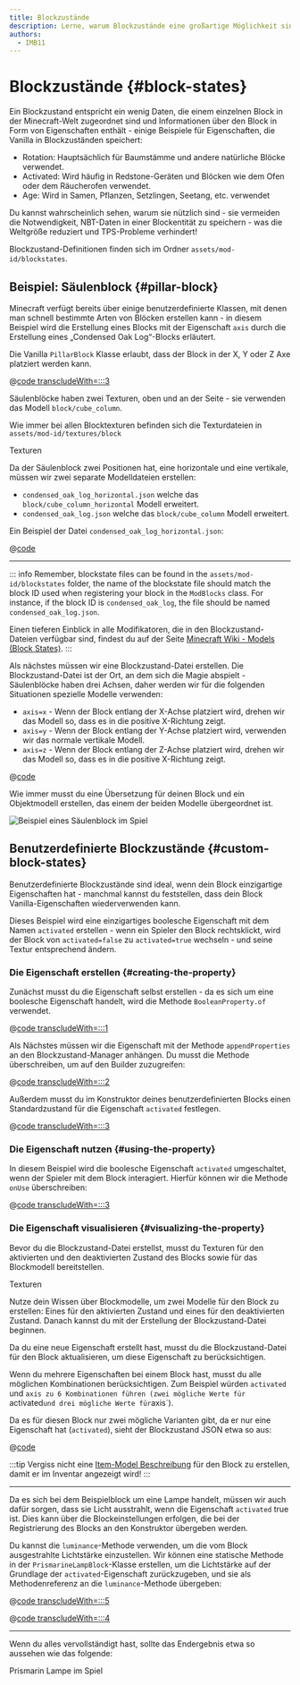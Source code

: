 ```yaml
---
title: Blockzustände
description: Lerne, warum Blockzustände eine großartige Möglichkeit sind, Funktionalität zu deinem Block hinzuzufügen.
authors:
  - IMB11
---
```


# Blockzustände {#block-states}

Ein Blockzustand entspricht ein wenig Daten, die einem einzelnen Block in der Minecraft-Welt zugeordnet sind und Informationen über den Block in Form von Eigenschaften enthält - einige Beispiele für Eigenschaften, die Vanilla in Blockzuständen speichert:

- Rotation: Hauptsächlich für Baumstämme und andere natürliche Blöcke verwendet.
- Activated: Wird häufig in Redstone-Geräten und Blöcken wie dem Ofen oder dem Räucherofen verwendet.
- Age: Wird in Samen, Pflanzen, Setzlingen, Seetang, etc. verwendet

Du kannst wahrscheinlich sehen, warum sie nützlich sind - sie vermeiden die Notwendigkeit, NBT-Daten in einer Blockentität zu speichern - was die Weltgröße reduziert und TPS-Probleme verhindert!

Blockzustand-Definitionen finden sich im Ordner `assets/mod-id/blockstates`.

## Beispiel: Säulenblock {#pillar-block}

<!-- Note: This example could be used for a custom recipe types guide, a condensor machine block with a custom "Condensing" recipe? -->

Minecraft verfügt bereits über einige benutzerdefinierte Klassen, mit denen man schnell bestimmte Arten von Blöcken erstellen kann - in diesem Beispiel wird die Erstellung eines Blocks mit der Eigenschaft `axis` durch die Erstellung eines „Condensed Oak Log“-Blocks erläutert.

Die Vanilla `PillarBlock` Klasse erlaubt, dass der Block in der X, Y oder Z Axe platziert werden kann.

@[code transcludeWith=:::3](@/reference/latest/src/main/java/com/example/docs/block/ModBlocks.java)

Säulenblöcke haben zwei Texturen, oben und an der Seite - sie verwenden das Modell `block/cube_column`.

Wie immer bei allen Blocktexturen befinden sich die Texturdateien in `assets/mod-id/textures/block`

<DownloadEntry visualURL="/assets/develop/blocks/blockstates_0_large.png" downloadURL="/assets/develop/blocks/condensed_oak_log_textures.zip">Texturen</DownloadEntry>

Da der Säulenblock zwei Positionen hat, eine horizontale und eine vertikale, müssen wir zwei separate Modelldateien erstellen:

- `condensed_oak_log_horizontal.json` welche das `block/cube_column_horizontal` Modell erweitert.
- `condensed_oak_log.json` welche das `block/cube_column` Modell erweitert.

Ein Beispiel der Datei `condensed_oak_log_horizontal.json`:

@[code](@/reference/latest/src/main/generated/assets/fabric-docs-reference/models/block/condensed_oak_log_horizontal.json)

---

::: info
Remember, blockstate files can be found in the `assets/mod-id/blockstates` folder, the name of the blockstate file should match the block ID used when registering your block in the `ModBlocks` class. For instance, if the block ID is `condensed_oak_log`, the file should be named `condensed_oak_log.json`.

Einen tieferen Einblick in alle Modifikatoren, die in den Blockzustand-Dateien verfügbar sind, findest du auf der Seite [Minecraft Wiki - Models (Block States)](https://minecraft.wiki/w/Tutorials/Models#Block_states).
:::

Als nächstes müssen wir eine Blockzustand-Datei erstellen. Die Blockzustand-Datei ist der Ort, an dem sich die Magie abspielt - Säulenblöcke haben drei Achsen, daher werden wir für die folgenden Situationen spezielle Modelle verwenden:

- `axis=x` - Wenn der Block entlang der X-Achse platziert wird, drehen wir das Modell so, dass es in die positive X-Richtung zeigt.
- `axis=y` - Wenn der Block entlang der Y-Achse platziert wird, verwenden wir das normale vertikale Modell.
- `axis=z` - Wenn der Block entlang der Z-Achse platziert wird, drehen wir das Modell so, dass es in die positive X-Richtung zeigt.

@[code](@/reference/latest/src/main/generated/assets/fabric-docs-reference/blockstates/condensed_oak_log.json)

Wie immer musst du eine Übersetzung für deinen Block und ein Objektmodell erstellen, das einem der beiden Modelle übergeordnet ist.

![Beispiel eines Säulenblock im Spiel](/assets/develop/blocks/blockstates_1.png)

## Benutzerdefinierte Blockzustände {#custom-block-states}

Benutzerdefinierte Blockzustände sind ideal, wenn dein Block einzigartige Eigenschaften hat - manchmal kannst du feststellen, dass dein Block Vanilla-Eigenschaften wiederverwenden kann.

Dieses Beispiel wird eine einzigartiges boolesche Eigenschaft mit dem Namen `activated` erstellen - wenn ein Spieler den Block rechtsklickt, wird der Block von `activated=false` zu `activated=true` wechseln - und seine Textur entsprechend ändern.

### Die Eigenschaft erstellen {#creating-the-property}

Zunächst musst du die Eigenschaft selbst erstellen - da es sich um eine boolesche Eigenschaft handelt, wird die Methode `BooleanProperty.of` verwendet.

@[code transcludeWith=:::1](@/reference/latest/src/main/java/com/example/docs/block/custom/PrismarineLampBlock.java)

Als Nächstes müssen wir die Eigenschaft mit der Methode `appendProperties` an den Blockzustand-Manager anhängen. Du musst die Methode überschreiben, um auf den Builder zuzugreifen:

@[code transcludeWith=:::2](@/reference/latest/src/main/java/com/example/docs/block/custom/PrismarineLampBlock.java)

Außerdem musst du im Konstruktor deines benutzerdefinierten Blocks einen Standardzustand für die Eigenschaft `activated` festlegen.

@[code transcludeWith=:::3](@/reference/latest/src/main/java/com/example/docs/block/custom/PrismarineLampBlock.java)

### Die Eigenschaft nutzen {#using-the-property}

In diesem Beispiel wird die boolesche Eigenschaft `activated` umgeschaltet, wenn der Spieler mit dem Block interagiert. Hierfür können wir die Methode `onUse` überschreiben:

@[code transcludeWith=:::3](@/reference/latest/src/main/java/com/example/docs/block/custom/PrismarineLampBlock.java)

### Die Eigenschaft visualisieren {#visualizing-the-property}

Bevor du die Blockzustand-Datei erstellst, musst du Texturen für den aktivierten und den deaktivierten Zustand des Blocks sowie für das Blockmodell bereitstellen.

<DownloadEntry visualURL="/assets/develop/blocks/blockstates_2_large.png" downloadURL="/assets/develop/blocks/prismarine_lamp_textures.zip">Texturen</DownloadEntry>

Nutze dein Wissen über Blockmodelle, um zwei Modelle für den Block zu erstellen: Eines für den aktivierten Zustand und eines für den deaktivierten Zustand. Danach kannst du mit der Erstellung der Blockzustand-Datei beginnen.

Da du eine neue Eigenschaft erstellt hast, musst du die Blockzustand-Datei für den Block aktualisieren, um diese Eigenschaft zu berücksichtigen.

Wenn du mehrere Eigenschaften bei einem Block hast, musst du alle möglichen Kombinationen berücksichtigen. Zum Beispiel würden `activated` und `axis zu 6 Kombinationen führen (zwei mögliche Werte für `activated`und drei mögliche Werte für`axis\`).

Da es für diesen Block nur zwei mögliche Varianten gibt, da er nur eine Eigenschaft hat (`activated`), sieht der Blockzustand JSON etwa so aus:

@[code](@/reference/latest/src/main/resources/assets/fabric-docs-reference/blockstates/prismarine_lamp.json)

:::tip
Vergiss nicht eine [Item-Model Beschreibung](../items/first-item#creating-the-item-model-description) für den Block zu erstellen, damit er im Inventar angezeigt wird!
:::

---

Da es sich bei dem Beispielblock um eine Lampe handelt, müssen wir auch dafür sorgen, dass sie Licht ausstrahlt, wenn die Eigenschaft `activated` true ist. Dies kann über die Blockeinstellungen erfolgen, die bei der Registrierung des Blocks an den Konstruktor übergeben werden.

Du kannst die `luminance`-Methode verwenden, um die vom Block ausgestrahlte Lichtstärke einzustellen. Wir können eine statische Methode in der `PrismarineLampBlock`-Klasse erstellen, um die Lichtstärke auf der Grundlage der `activated`-Eigenschaft zurückzugeben, und sie als Methodenreferenz an die `luminance`-Methode übergeben:

@[code transcludeWith=:::5](@/reference/latest/src/main/java/com/example/docs/block/custom/PrismarineLampBlock.java)

@[code transcludeWith=:::4](@/reference/latest/src/main/java/com/example/docs/block/ModBlocks.java)

---

<!-- Note: This block can be a great starter for a redstone block interactivity page, maybe triggering the blockstate based on redstone input? -->

Wenn du alles vervollständigt hast, sollte das Endergebnis etwa so aussehen wie das folgende:

<VideoPlayer src="/assets/develop/blocks/blockstates_3.webm">Prismarin Lampe im Spiel</VideoPlayer>
